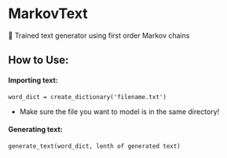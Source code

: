 # MarkovText
📖 Trained text generator using first order Markov chains

How to Use:
-------------
#### Importing text:

    word_dict = create_dictionary('filename.txt')
  
* Make sure the file you want to model is in the same directory!

#### Generating text:

    generate_text(word_dict, lenth of generated text)
